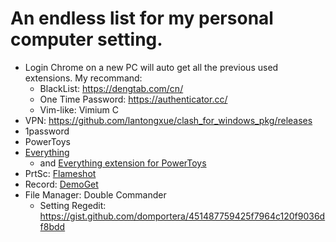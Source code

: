 # An endless list for my personal computer setting.

- Login Chrome on a new PC will auto get all the previous used extensions. My recommand:
  - BlackList: https://dengtab.com/cn/
  - One Time Password: https://authenticator.cc/
  - Vim-like: Vimium C
- VPN: https://github.com/lantongxue/clash_for_windows_pkg/releases
- 1password
- PowerToys
- [Everything](https://www.voidtools.com/zh-cn/downloads/)
  - and [Everything extension for PowerToys](https://github.com/lin-ycv/EverythingPowerToys)
- PrtSc: [Flameshot](https://flameshot.org/)
- Record: [DemoGet](https://www.demoget.com/)
- File Manager: Double Commander
  - Setting Regedit: https://gist.github.com/domportera/451487759425f7964c120f9036df8bdd
